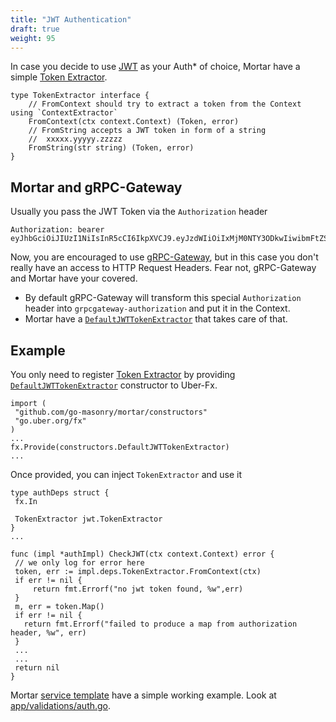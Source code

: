 ```yaml
---
title: "JWT Authentication"
draft: true
weight: 95
---
```


In case you decide to use [JWT](https://jwt.io) as your Auth* of choice, Mortar have a simple [Token Extractor](https://pkg.go.dev/github.com/go-masonry/mortar/interfaces/auth/jwt#TokenExtractor).

```golang
type TokenExtractor interface {
	// FromContext should try to extract a token from the Context using `ContextExtractor`
	FromContext(ctx context.Context) (Token, error)
	// FromString accepts a JWT token in form of a string
	//	xxxxx.yyyyy.zzzzz
	FromString(str string) (Token, error)
}
```

## Mortar and gRPC-Gateway

Usually you pass the JWT Token via the `Authorization` header

```http
Authorization: bearer eyJhbGciOiJIUzI1NiIsInR5cCI6IkpXVCJ9.eyJzdWIiOiIxMjM0NTY3ODkwIiwibmFtZSI6IkpvaG4gRG9lIiwiaWF0IjoxNTE2MjM5MDIyfQ.SflKxwRJSMeKKF2QT4fwpMeJf36POk6yJV_adQssw5c
```

Now, you are encouraged to use [gRPC-Gateway](https://github.com/grpc-ecosystem/grpc-gateway), but in this case you don't really have an access to HTTP Request Headers.
Fear not, gRPC-Gateway and Mortar have your covered.

* By default gRPC-Gateway will transform this special `Authorization` header into `grpcgateway-authorization` and put it in the Context.
* Mortar have a [`DefaultJWTTokenExtractor`](https://pkg.go.dev/github.com/go-masonry/mortar/constructors#DefaultJWTTokenExtractor) that takes care of that.

## Example

You only need to register [Token Extractor](https://pkg.go.dev/github.com/go-masonry/mortar/interfaces/auth/jwt#TokenExtractor) by providing [`DefaultJWTTokenExtractor`](https://pkg.go.dev/github.com/go-masonry/mortar/constructors#DefaultJWTTokenExtractor) constructor to Uber-Fx.

```golang
import (
 "github.com/go-masonry/mortar/constructors"
 "go.uber.org/fx"
)
...
fx.Provide(constructors.DefaultJWTTokenExtractor)
...
```

Once provided, you can inject `TokenExtractor` and use it

```golang
type authDeps struct {
 fx.In

 TokenExtractor jwt.TokenExtractor
}
...

func (impl *authImpl) CheckJWT(ctx context.Context) error {
 // we only log for error here
 token, err := impl.deps.TokenExtractor.FromContext(ctx)
 if err != nil {
     return fmt.Errorf("no jwt token found, %w",err)
 }
 m, err = token.Map()
 if err != nil {
   return fmt.Errorf("failed to produce a map from authorization header, %w", err)
 }
 ...
 ...
 return nil
}

```

Mortar [service template](https://github.com/go-masonry/mortar-template) have a simple working example. Look at [app/validations/auth.go](https://github.com/go-masonry/mortar-template/blob/master/app/validations/auth.go).
